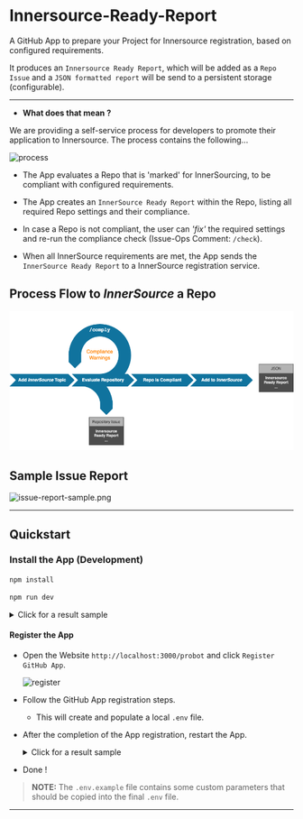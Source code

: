 # Innersource-Ready-Report

A GitHub App to prepare your Project for Innersource registration, based on configured requirements. 

It produces an `Innersource Ready Report`, which will be added as a `Repo Issue` and a `JSON formatted report` will be send to a persistent storage (configurable).

---

- **What does that mean ?**

We are providing a self-service process for developers to promote their application to Innersource. The process contains the following...

![process](docs/images/process-steps.png)

- The App evaluates a Repo that is 'marked' for InnerSourcing, to be compliant with configured requirements.

- The App creates an `InnerSource Ready Report` within the Repo, listing all required Repo settings and their compliance.

- In case a Repo is not compliant, the user can *'fix'* the required settings and re-run the compliance check (Issue-Ops Comment: `/check`).

- When all InnerSource requirements are met, the App sends the `InnerSource Ready Report` to a InnerSource registration service.

## Process Flow to *InnerSource* a Repo

![processflow](docs/images/processflow.png)

## Sample Issue Report

![issue-report-sample.png](docs/images/issue-report-sample.png)

---

## Quickstart

### Install the App (Development)

```bash
npm install
```

```bash
npm run dev
```

<details><summary>Click for a result sample</summary>

```bash
> innersource-onboarding-app@1.0.0 dev
> nodemon --exec "npm start"

[nodemon] 2.0.4
[nodemon] to restart at any time, enter `rs`
[nodemon] watching path(s): *.*
[nodemon] watching extensions: js,mjs,json
[nodemon] starting `npm start`

> innersource-onboarding-app@1.0.0 start
> probot run ./src/index.js

INFO (probot): 
INFO (probot): Welcome to Probot!
INFO (probot): Probot is in setup mode, webhooks cannot be received and
INFO (probot): custom routes will not work until APP_ID and PRIVATE_KEY
INFO (probot): are configured in .env.
INFO (probot): Please follow the instructions at http://localhost:3000 to configure .env.
INFO (probot): Once you are done, restart the server.
INFO (probot): 
INFO (server): Running Probot v12.2.8 (Node.js: v18.8.0)
INFO (server): Listening on http://localhost:3000
```

</details>

#### Register the App

- Open the Website `http://localhost:3000/probot` and click `Register GitHub App`.

    ![register](docs/images/register-app.png)

- Follow the GitHub App registration steps.
    - This will create and populate a local `.env` file.

- After the completion of the App registration, restart the App.

    <details><summary>Click for a result sample</summary>

    ```bash
    > innersource-onboarding-app@1.0.0 dev
    > nodemon --exec "npm start"

    [nodemon] 2.0.4
    [nodemon] to restart at any time, enter `rs`
    [nodemon] watching path(s): *.*
    [nodemon] watching extensions: js,mjs,json
    [nodemon] starting `npm start`

    > innersource-onboarding-app@1.0.0 start
    > probot run ./src/index.js

    INFO (probot): Yay, the app was loaded!
    INFO (probot): Loading App Config file
    INFO (server): Running Probot v12.2.8 (Node.js: v18.8.0)
    INFO (server): Forwarding https://smee.io/iN1tiq9QDrR9sr to http://localhost:3000/
    INFO (server): Listening on http://localhost:3000
    INFO (server): Connected
    ```

    </details>
- Done !

> **NOTE:** The `.env.example` file contains some custom parameters that should be copied into the final `.env` file.

---
